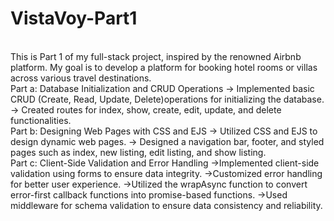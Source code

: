 # VistaVoy-Part1
<br>
This is Part 1 of my full-stack project, inspired by the renowned Airbnb platform. My goal is to develop a platform for booking hotel rooms or villas across various travel destinations.
<br>
Part a: Database Initialization and CRUD Operations
-> Implemented basic CRUD (Create, Read, Update, Delete)operations for initializing the database.
-> Created routes for index, show, create, edit, update, and delete functionalities.
<br>
Part b: Designing Web Pages with CSS and EJS
-> Utilized CSS and EJS to design dynamic web pages.
-> Designed a navigation bar, footer, and styled pages such as index, new listing, edit listing, and show listing.
<br>
Part c: Client-Side Validation and Error Handling
->Implemented client-side validation using forms to ensure data integrity.
->Customized error handling for better user experience.
->Utilized the wrapAsync function to convert error-first callback functions into promise-based functions.
->Used middleware for schema validation to ensure data consistency and reliability.

 
 
